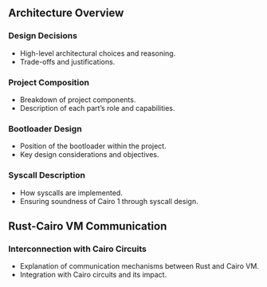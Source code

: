 ## Architecture Overview

### Design Decisions
- High-level architectural choices and reasoning.
- Trade-offs and justifications.

### Project Composition
- Breakdown of project components.
- Description of each part’s role and capabilities.

### Bootloader Design
- Position of the bootloader within the project.
- Key design considerations and objectives.

### Syscall Description
- How syscalls are implemented.
- Ensuring soundness of Cairo 1 through syscall design.

## Rust-Cairo VM Communication

### Interconnection with Cairo Circuits
- Explanation of communication mechanisms between Rust and Cairo VM.
- Integration with Cairo circuits and its impact.